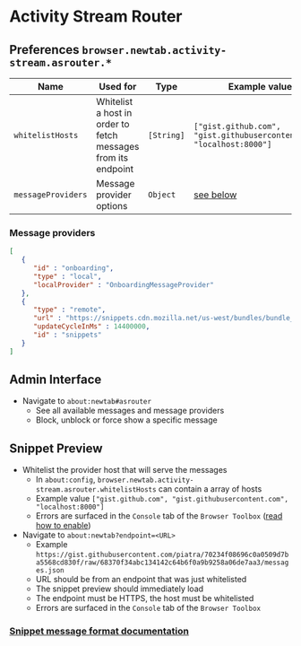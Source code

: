 # Activity Stream Router

## Preferences `browser.newtab.activity-stream.asrouter.*`

Name | Used for | Type | Example value
---  | ---      | ---  | ---
`whitelistHosts` | Whitelist a host in order to fetch messages from its endpoint | `[String]` |  `["gist.github.com", "gist.githubusercontent.com", "localhost:8000"]`
`messageProviders` | Message provider options | `Object` | [see below](#message-providers)

### Message providers

```json
[
   {
      "id" : "onboarding",
      "type" : "local",
      "localProvider" : "OnboardingMessageProvider"
   },
   {
      "type" : "remote",
      "url" : "https://snippets.cdn.mozilla.net/us-west/bundles/bundle_d6d90fb9098ce8b45e60acf601bcb91b68322309.json",
      "updateCycleInMs" : 14400000,
      "id" : "snippets"
   }
]
```

## Admin Interface

* Navigate to `about:newtab#asrouter`
  * See all available messages and message providers
  * Block, unblock or force show a specific message

## Snippet Preview

* Whitelist the provider host that will serve the messages
  * In `about:config`, `browser.newtab.activity-stream.asrouter.whitelistHosts` can contain a array of hosts
  * Example value `["gist.github.com", "gist.githubusercontent.com", "localhost:8000"]`
  * Errors are surfaced in the `Console` tab of the `Browser Toolbox` ([read how to enable](https://developer.mozilla.org/en-US/docs/Tools/Browser_Toolbox))
* Navigate to `about:newtab?endpoint=<URL>`
  * Example `https://gist.githubusercontent.com/piatra/70234f08696c0a0509d7ba5568cd830f/raw/68370f34abc134142c64b6f0a9b9258a06de7aa3/messages.json`
  * URL should be from an endpoint that was just whitelisted
  * The snippet preview should immediately load
  * The endpoint must be HTTPS, the host must be whitelisted
  * Errors are surfaced in the `Console` tab of the `Browser Toolbox`

### [Snippet message format documentation](https://github.com/mozilla/activity-stream/blob/master/content-src/asrouter/schemas/message-format.md)
